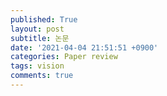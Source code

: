 ```yaml
---
published: True
layout: post
subtitle: 논문 
date: '2021-04-04 21:51:51 +0900'
categories: Paper review
tags: vision
comments: true
---
```

